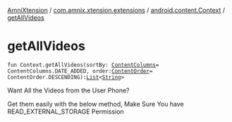 [AmniXtension](../../index.md) / [com.amnix.xtension.extensions](../index.md) / [android.content.Context](index.md) / [getAllVideos](./get-all-videos.md)

# getAllVideos

`fun Context.getAllVideos(sortBy: `[`ContentColumns`](../../com.amnix.xtension.enums/-content-columns/index.md)` = ContentColumns.DATE_ADDED, order: `[`ContentOrder`](../../com.amnix.xtension.enums/-content-order/index.md)` = ContentOrder.DESCENDING): `[`List`](https://kotlinlang.org/api/latest/jvm/stdlib/kotlin.collections/-list/index.html)`<`[`String`](https://kotlinlang.org/api/latest/jvm/stdlib/kotlin/-string/index.html)`>`

Want All the Videos from the User Phone?

Get them easily with the below method, Make Sure You have READ_EXTERNAL_STORAGE Permission


